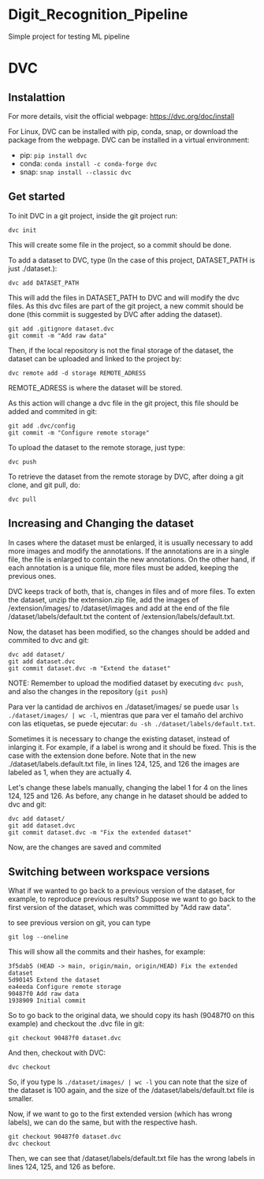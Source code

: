 # Digit_Recognition_Pipeline
Simple project for testing ML pipeline

# DVC

## Instalattion
For more details, visit the official webpage: https://dvc.org/doc/install

For Linux, DVC can be installed with pip, conda, snap, or download the package from the webpage. DVC can be installed in a virtual environment:
* pip: ```pip install dvc```
* conda: ```conda install -c conda-forge dvc```
* snap: ```snap install --classic dvc```

## Get started

To init DVC in a git project, inside the git project run:
```
dvc init
```
This will create some file in the project, so a commit should be done.

To add a dataset to DVC, type (In the case of this project, DATASET_PATH is just ./dataset.):

```
dvc add DATASET_PATH
```
This will add the files in DATASET_PATH to DVC and will modify the dvc files. As this dvc files are part of the git project, a new commit should be done (this commiit is suggested by DVC after adding the dataset).

```
git add .gitignore dataset.dvc
git commit -m "Add raw data"
```

Then, if the local repository is not the final storage of the dataset, the dataset can be uploaded and linked to the project by:

```
dvc remote add -d storage REMOTE_ADRESS
```
REMOTE_ADRESS is where the dataset will be stored. 

As this action will change a dvc file in the git project, this file should be added and commited in git:

```
git add .dvc/config
git commit -m "Configure remote storage"
```
To upload the dataset to the remote storage, just type:
```
dvc push
```

To retrieve the dataset from the remote storage by DVC, after doing a git clone, and git pull, do:

```
dvc pull
```

## Increasing and Changing the dataset

In cases where the dataset must be enlarged, it is usually necessary to add more images and modify the annotations. If the annotations are in a single file, the file is enlarged to contain the new annotations. On the other hand, if each annotation is a unique file, more files must be added, keeping the previous ones. 

DVC keeps track of both, that is, changes in files and of more files. To exten the dataset, unzip the extension.zip file, add the images of /extension/images/ to /dataset/images and add at the end of the file /dataset/labels/default.txt the content of /extension/labels/default.txt.

Now, the dataset has been modified, so the changes should be added and commited to dvc and git:

```
dvc add dataset/
git add dataset.dvc
git commit dataset.dvc -m "Extend the dataset"
```
NOTE: Remember to upload the modified dataset by executing ```dvc push```, and also the changes in the repository (```git push```)

Para ver la cantidad de archivos en ./dataset/images/ se puede usar ```ls ./dataset/images/ | wc -l```, mientras que para ver el tamaño del archivo con las etiquetas, se puede ejecutar: ```du -sh ./dataset/labels/default.txt```.

Sometimes it is necessary to change the existing dataset, instead of inlarging it. For example, if a label is wrong and it should be fixed. This is the case with the extension done before. Note that in the new ./dataset/labels.default.txt file, in lines 124, 125, and 126 the images are labeled as 1, when they are actually 4. 

Let's change these labels manually, changing the label 1 for 4 on the lines 124, 125 and 126. As before, any change in he dataset should be added to dvc and git:

```
dvc add dataset/
git add dataset.dvc
git commit dataset.dvc -m "Fix the extended dataset"
```
Now, are the changes are saved and commited

## Switching between workspace versions

What if we wanted to go back to a previous version of the dataset, for example, to reproduce previous results? Suppose we want to go back to the first version of the dataset, which was committed by "Add raw data".

to see previous version on git, you can type 
```
git log --oneline
```
This will show all the commits and their hashes, for example:
```
3f5dab5 (HEAD -> main, origin/main, origin/HEAD) Fix the extended dataset
5d90145 Extend the dataset
ea4eeda Configure remote storage
90487f0 Add raw data
1938909 Initial commit
```
So to go back to the original data, we should copy its hash (90487f0 on this example) and checkout the .dvc file in git:
```
git checkout 90487f0 dataset.dvc
```
And then, checkout with DVC:
```
dvc checkout
```
So, if you type ls ```./dataset/images/ | wc -l``` you can note that the size of the dataset is 100 again, and the size of the /dataset/labels/default.txt file is smaller.

Now, if we want to go to the first extended version (which has wrong labels), we can do the same, but with the respective hash.
```
git checkout 90487f0 dataset.dvc
dvc checkout
```
Then, we can see that /dataset/labels/default.txt file has the wrong labels in lines 124, 125, and 126 as before.

